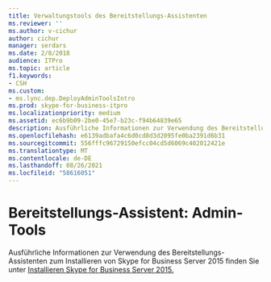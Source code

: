 ```yaml
---
title: Verwaltungstools des Bereitstellungs-Assistenten
ms.reviewer: ''
ms.author: v-cichur
author: cichur
manager: serdars
ms.date: 2/8/2018
audience: ITPro
ms.topic: article
f1.keywords:
- CSH
ms.custom:
- ms.lync.dep.DeployAdminToolsIntro
ms.prod: skype-for-business-itpro
ms.localizationpriority: medium
ms.assetid: ec6b9b09-2be0-45e7-b23c-f94b64839e65
description: Ausführliche Informationen zur Verwendung des Bereitstellungs-Assistenten zum Installieren von Skype for Business Server 2015 finden Sie unter Install Skype for Business Server 2015.
ms.openlocfilehash: e6139adbafa4c6d0cd8d3d2095fe0ba2391d6b31
ms.sourcegitcommit: 556fffc96729150efcc04cd5d6069c402012421e
ms.translationtype: MT
ms.contentlocale: de-DE
ms.lasthandoff: 08/26/2021
ms.locfileid: "58616051"
---
```

# <a name="deployment-wizard-admin-tools"></a>Bereitstellungs-Assistent: Admin-Tools
 
Ausführliche Informationen zur Verwendung des Bereitstellungs-Assistenten zum Installieren von Skype for Business Server 2015 finden Sie unter [Installieren Skype for Business Server 2015.](../../deploy/install/install.md)
  


